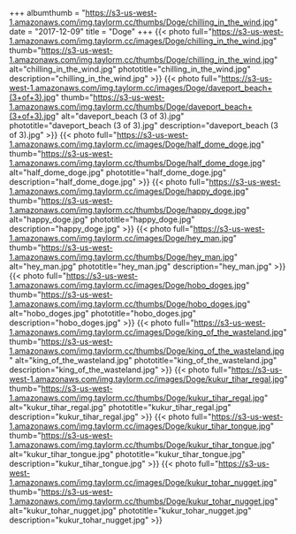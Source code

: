 +++
albumthumb = "https://s3-us-west-1.amazonaws.com/img.taylorm.cc/thumbs/Doge/chilling_in_the_wind.jpg"
date = "2017-12-09"
title = "Doge"
+++
{{< photo full="https://s3-us-west-1.amazonaws.com/img.taylorm.cc/images/Doge/chilling_in_the_wind.jpg" thumb="https://s3-us-west-1.amazonaws.com/img.taylorm.cc/thumbs/Doge/chilling_in_the_wind.jpg" alt="chilling_in_the_wind.jpg" phototitle="chilling_in_the_wind.jpg" description="chilling_in_the_wind.jpg" >}}
{{< photo full="https://s3-us-west-1.amazonaws.com/img.taylorm.cc/images/Doge/daveport_beach+(3+of+3).jpg" thumb="https://s3-us-west-1.amazonaws.com/img.taylorm.cc/thumbs/Doge/daveport_beach+(3+of+3).jpg" alt="daveport_beach (3 of 3).jpg" phototitle="daveport_beach (3 of 3).jpg" description="daveport_beach (3 of 3).jpg" >}}
{{< photo full="https://s3-us-west-1.amazonaws.com/img.taylorm.cc/images/Doge/half_dome_doge.jpg" thumb="https://s3-us-west-1.amazonaws.com/img.taylorm.cc/thumbs/Doge/half_dome_doge.jpg" alt="half_dome_doge.jpg" phototitle="half_dome_doge.jpg" description="half_dome_doge.jpg" >}}
{{< photo full="https://s3-us-west-1.amazonaws.com/img.taylorm.cc/images/Doge/happy_doge.jpg" thumb="https://s3-us-west-1.amazonaws.com/img.taylorm.cc/thumbs/Doge/happy_doge.jpg" alt="happy_doge.jpg" phototitle="happy_doge.jpg" description="happy_doge.jpg" >}}
{{< photo full="https://s3-us-west-1.amazonaws.com/img.taylorm.cc/images/Doge/hey_man.jpg" thumb="https://s3-us-west-1.amazonaws.com/img.taylorm.cc/thumbs/Doge/hey_man.jpg" alt="hey_man.jpg" phototitle="hey_man.jpg" description="hey_man.jpg" >}}
{{< photo full="https://s3-us-west-1.amazonaws.com/img.taylorm.cc/images/Doge/hobo_doges.jpg" thumb="https://s3-us-west-1.amazonaws.com/img.taylorm.cc/thumbs/Doge/hobo_doges.jpg" alt="hobo_doges.jpg" phototitle="hobo_doges.jpg" description="hobo_doges.jpg" >}}
{{< photo full="https://s3-us-west-1.amazonaws.com/img.taylorm.cc/images/Doge/king_of_the_wasteland.jpg" thumb="https://s3-us-west-1.amazonaws.com/img.taylorm.cc/thumbs/Doge/king_of_the_wasteland.jpg" alt="king_of_the_wasteland.jpg" phototitle="king_of_the_wasteland.jpg" description="king_of_the_wasteland.jpg" >}}
{{< photo full="https://s3-us-west-1.amazonaws.com/img.taylorm.cc/images/Doge/kukur_tihar_regal.jpg" thumb="https://s3-us-west-1.amazonaws.com/img.taylorm.cc/thumbs/Doge/kukur_tihar_regal.jpg" alt="kukur_tihar_regal.jpg" phototitle="kukur_tihar_regal.jpg" description="kukur_tihar_regal.jpg" >}}
{{< photo full="https://s3-us-west-1.amazonaws.com/img.taylorm.cc/images/Doge/kukur_tihar_tongue.jpg" thumb="https://s3-us-west-1.amazonaws.com/img.taylorm.cc/thumbs/Doge/kukur_tihar_tongue.jpg" alt="kukur_tihar_tongue.jpg" phototitle="kukur_tihar_tongue.jpg" description="kukur_tihar_tongue.jpg" >}}
{{< photo full="https://s3-us-west-1.amazonaws.com/img.taylorm.cc/images/Doge/kukur_tohar_nugget.jpg" thumb="https://s3-us-west-1.amazonaws.com/img.taylorm.cc/thumbs/Doge/kukur_tohar_nugget.jpg" alt="kukur_tohar_nugget.jpg" phototitle="kukur_tohar_nugget.jpg" description="kukur_tohar_nugget.jpg" >}}
